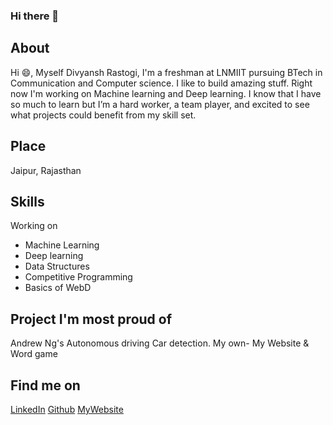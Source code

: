 ### Hi there 👋
## About
Hi 😄, Myself Divyansh Rastogi, I'm a freshman at LNMIIT pursuing BTech in Communication and Computer science. I like to build amazing stuff. Right now I'm working on Machine learning and Deep learning. I know that I have so much to learn but I’m a hard worker, a team player, and excited to see what projects could benefit from my skill set.

## Place
Jaipur, Rajasthan

## Skills
Working on
 - Machine Learning
 - Deep learning
 - Data Structures
 - Competitive Programming
 - Basics of WebD

## Project I'm most proud of
Andrew Ng's Autonomous driving Car detection.
My own- My Website & Word game

## Find me on 
[LinkedIn](https://www.linkedin.com/in/divyansh-rastogi-10815a99/)
[Github](https://github.com/divyanshrastogi51)
[MyWebsite](https://divyanshrastogi51.github.io/)

